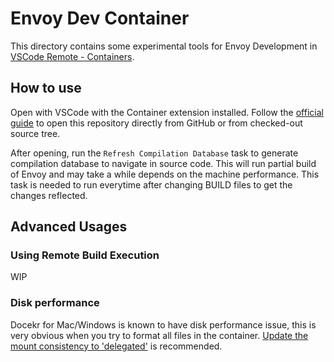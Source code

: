 # Envoy Dev Container

This directory contains some experimental tools for Envoy Development in [VSCode Remote - Containers](https://code.visualstudio.com/docs/remote/containers).

## How to use

Open with VSCode with the Container extension installed. Follow the [official guide](https://code.visualstudio.com/docs/remote/containers) to open this 
repository directly from GitHub or from checked-out source tree.

After opening, run the `Refresh Compilation Database` task to generate compilation database to navigate in source code. 
This will run partial build of Envoy and may take a while depends on the machine performance. This task is needed to run everytime after
changing BUILD files to get the changes reflected. 

## Advanced Usages

### Using Remote Build Execution

WIP

### Disk performance

Docekr for Mac/Windows is known to have disk performance issue, this is very obvious when you try to format all files in the container.
[Update the mount consistency to 'delegated'](https://code.visualstudio.com/docs/remote/containers-advanced#_update-the-mount-consistency-to-delegated-for-macos) is recommended.